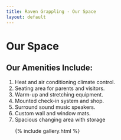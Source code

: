 ```yaml
---
title: Raven Grappling - Our Space
layout: default
---
```


<div class="container py-5 px-4 p-lg-5">
  <h1>Our Space</h1>

  <h2>Our Amenities Include:</h2>
  <ol class="list-group list-group-numbered">
    <li class="list-group-item">Heat and air conditioning climate control.</li>
    <li class="list-group-item">Seating area for parents and visitors.</li>
    <li class="list-group-item">Warm-up and stretching equipment. </li>
    <li class="list-group-item">Mounted check-in system and shop.</li>
    <li class="list-group-item">Surround sound music speakers.</li>
    <li class="list-group-item">Custom wall and window mats.</li>
    <li class="list-group-item">Spacious changing area with storage </li>
   
  {% include gallery.html %}
</div>

